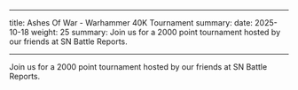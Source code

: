 
---
title: Ashes Of War - Warhammer 40K Tournament
summary: 
date: 2025-10-18
weight: 25
summary: Join us for a 2000 point tournament hosted by our friends at SN Battle Reports.

---
Join us for a 2000 point tournament hosted by our friends at SN Battle Reports.